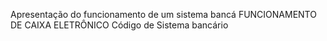 Apresentação do funcionamento de um sistema bancá
FUNCIONAMENTO DE CAIXA ELETRÔNICO
Código de Sistema bancário
